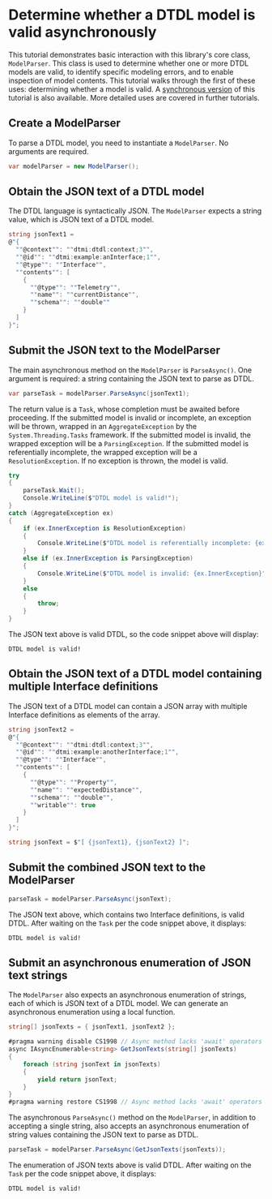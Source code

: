 ﻿# Determine whether a DTDL model is valid asynchronously

This tutorial demonstrates basic interaction with this library's core class, `ModelParser`.
This class is used to determine whether one or more DTDL models are valid, to identify specific modeling errors, and to enable inspection of model contents.
This tutorial walks through the first of these uses: determining whether a model is valid.
A [synchronous version](./Tutorial01_HelloWorld.md) of this tutorial is also available.
More detailed uses are covered in further tutorials.

## Create a ModelParser

To parse a DTDL model, you need to instantiate a `ModelParser`.
No arguments are required.

```C# Snippet:DtdlParserTutorial01Async_CreateModelParser
var modelParser = new ModelParser();
```

## Obtain the JSON text of a DTDL model

The DTDL language is syntactically JSON.
The `ModelParser` expects a string value, which is JSON text of a DTDL model.

```C# Snippet:DtdlParserTutorial01Async_ObtainOneDtdlText
string jsonText1 =
@"{
  ""@context"": ""dtmi:dtdl:context;3"",
  ""@id"": ""dtmi:example:anInterface;1"",
  ""@type"": ""Interface"",
  ""contents"": [
    {
      ""@type"": ""Telemetry"",
      ""name"": ""currentDistance"",
      ""schema"": ""double""
    }
  ]
}";
```

## Submit the JSON text to the ModelParser

The main asynchronous method on the `ModelParser` is `ParseAsync()`.
One argument is required: a string containing the JSON text to parse as DTDL.

```C# Snippet:DtdlParserTutorial01Async_CallParseAsyncOnJsonObject
var parseTask = modelParser.ParseAsync(jsonText1);
```

The return value is a `Task`, whose completion must be awaited before proceeding.
If the submitted model is invalid or incomplete, an exception will be thrown, wrapped in an `AggregateException` by the `System.Threading.Tasks` framework.
If the submitted model is invalid, the wrapped exception will be a `ParsingException`.
If the submitted model is referentially incomplete, the wrapped exception will be a `ResolutionException`.
If no exception is thrown, the model is valid.

```C# Snippet:DtdlParserTutorial01Async_CallWait
try
{
    parseTask.Wait();
    Console.WriteLine($"DTDL model is valid!");
}
catch (AggregateException ex)
{
    if (ex.InnerException is ResolutionException)
    {
        Console.WriteLine($"DTDL model is referentially incomplete: {ex.InnerException}");
    }
    else if (ex.InnerException is ParsingException)
    {
        Console.WriteLine($"DTDL model is invalid: {ex.InnerException}");
    }
    else
    {
        throw;
    }
}
```

The JSON text above is valid DTDL, so the code snippet above will display:

```Console
DTDL model is valid!
```

## Obtain the JSON text of a DTDL model containing multiple Interface definitions

The JSON text of a DTDL model can contain a JSON array with multiple Interface definitions as elements of the array.

```C# Snippet:DtdlParserTutorial01Async_ObtainAnotherDtdlText
string jsonText2 =
@"{
  ""@context"": ""dtmi:dtdl:context;3"",
  ""@id"": ""dtmi:example:anotherInterface;1"",
  ""@type"": ""Interface"",
  ""contents"": [
    {
      ""@type"": ""Property"",
      ""name"": ""expectedDistance"",
      ""schema"": ""double"",
      ""writable"": true
    }
  ]
}";

string jsonText = $"[ {jsonText1}, {jsonText2} ]";
```

## Submit the combined JSON text to the ModelParser

```C# Snippet:DtdlParserTutorial01Async_CallParseAsyncOnJsonArray
parseTask = modelParser.ParseAsync(jsonText);
```

[repeat]: # (Snippet:DtdlParserTutorial01Async_CallWait)

The JSON text above, which contains two Interface definitions, is valid DTDL.
After waiting on the `Task` per the code snippet above, it displays:

```Console
DTDL model is valid!
```

## Submit an asynchronous enumeration of JSON text strings

The `ModelParser` also expects an asynchronous enumeration of strings, each of which is JSON text of a DTDL model.
We can generate an asynchronous enumeration using a local function.

```C# Snippet:DtdlParserTutorial01Async_ConstructAsyncEnumeration
string[] jsonTexts = { jsonText1, jsonText2 };

#pragma warning disable CS1998 // Async method lacks 'await' operators and will run synchronously
async IAsyncEnumerable<string> GetJsonTexts(string[] jsonTexts)
{
    foreach (string jsonText in jsonTexts)
    {
        yield return jsonText;
    }
}
#pragma warning restore CS1998 // Async method lacks 'await' operators and will run synchronously
```

The asynchronous `ParseAsync()` method on the `ModelParser`, in addition to accepting a single string, also accepts an asynchronous enumeration of string values containing the JSON text to parse as DTDL.

```C# Snippet:DtdlParserTutorial01Async_CallParseAsyncWithEnumeration
parseTask = modelParser.ParseAsync(GetJsonTexts(jsonTexts));
```

[repeat]: # (Snippet:DtdlParserTutorial01Async_CallWait)

The enumeration of JSON texts above is valid DTDL.
After waiting on the `Task` per the code snippet above, it displays:

```Console
DTDL model is valid!
```
